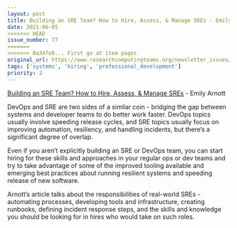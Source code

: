 ```yaml
---
layout: post
title: Building an SRE Team? How to Hire, Assess, & Manage SREs - Emily Arnott
date: 2021-06-05
<<<<<<< HEAD
issue_number: 77
=======
>>>>>>> 0a34fe0... First go at item pages
original_url: https://www.researchcomputingteams.org/newsletter_issues/0077
tags: ['systems', 'hiring', 'professional_development']
priority: 2
---
```


<!-- markdownlint-disable MD033 -->
<!-- markdownlint-disable MD041 -->
<!-- markdownlint-disable MD049 -->

[Building an SRE Team? How to Hire, Assess, & Manage SREs](https://www.blameless.com/blog/sre-team) - Emily Arnott

DevOps and SRE are two sides of a similar coin - bridging the gap between systems and developer teams to do better work faster.  DevOps topics usually involve speeding release cycles, and SRE topics usually focus on improving automation, resiliency, and handling incidents, but there’s a significant degree of overlap.

Even if you aren’t explicitly building an SRE or DevOps team, you can start hiring for these skills and approaches in your regular ops or dev teams and try to take advantage of some of the improved tooling available and emerging best practices about running resilient systems and speeding release of new software.

Arnott’s article talks about the responsibilities of real-world SREs - automating processes, developing tools and infrastructure, creating runbooks, defining incident response steps, and the skills and knowledge you should be looking for in hires who would take on such roles.